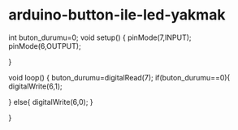 # arduino-button-ile-led-yakmak

int buton_durumu=0;
void setup() {
  pinMode(7,INPUT);
  pinMode(6,OUTPUT); 

}

void loop() {
 buton_durumu=digitalRead(7);
 if(buton_durumu==0){
digitalWrite(6,1);

 }
else{
  digitalWrite(6,0);
}

}
